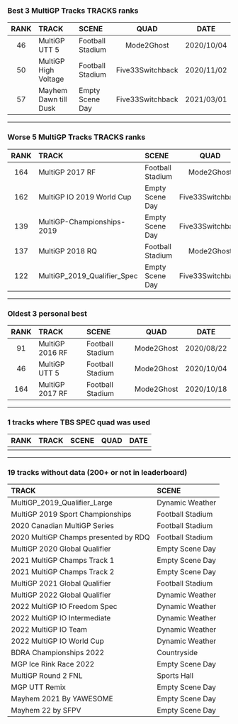 ### Best 3 MultiGP Tracks TRACKS ranks
|RANK|TRACK|SCENE|QUAD|DATE|
|:---:|:---|:---|:---:|:---:|
|46|MultiGP UTT 5|Football Stadium|Mode2Ghost|2020/10/04|
|50|MultiGP High Voltage|Football Stadium|Five33Switchback|2020/11/02|
|57|Mayhem Dawn till Dusk|Empty Scene Day|Five33Switchback|2021/03/01|
---
### Worse 5 MultiGP Tracks TRACKS ranks
|RANK|TRACK|SCENE|QUAD|DATE|
|:---:|:---|:---|:---:|:---:|
|164|MultiGP 2017 RF|Football Stadium|Mode2Ghost|2020/10/18|
|162|MultiGP IO 2019 World Cup|Empty Scene Day|Five33Switchback|2021/03/15|
|139|MultiGP-Championships-2019|Empty Scene Day|Five33Switchback|2021/03/20|
|137|MultiGP 2018 RQ|Football Stadium|Mode2Ghost|2020/10/20|
|122|MultiGP_2019_Qualifier_Spec|Empty Scene Day|Five33Switchback|2021/03/25|
---
### Oldest 3 personal best
|RANK|TRACK|SCENE|QUAD|DATE|
|:---:|:---|:---|:---:|:---:|
|91|MultiGP 2016 RF|Football Stadium|Mode2Ghost|2020/08/22|
|46|MultiGP UTT 5|Football Stadium|Mode2Ghost|2020/10/04|
|164|MultiGP 2017 RF|Football Stadium|Mode2Ghost|2020/10/18|
---
### 1 tracks where TBS SPEC quad was used
|RANK|TRACK|SCENE|QUAD|DATE|
|:---:|:---|:---|:---:|:---:|
||||||
---
### 19 tracks without data (200+ or not in leaderboard)
|TRACK|SCENE|
|:---|:---|
|MultiGP_2019_Qualifier_Large|Dynamic Weather|
|MultiGP 2019 Sport Championships|Football Stadium|
|2020 Canadian MultiGP Series|Football Stadium|
|2020 MultiGP Champs presented by RDQ|Football Stadium|
|MultiGP 2020 Global Qualifier|Empty Scene Day|
|2021 MultiGP Champs Track 1|Empty Scene Day|
|2021 MultiGP Champs Track 2|Empty Scene Day|
|MultiGP 2021 Global Qualifier|Football Stadium|
|MultiGP 2022 Global Qualifier|Dynamic Weather|
|2022 MultiGP IO Freedom Spec|Dynamic Weather|
|2022 MultiGP IO Intermediate|Dynamic Weather|
|2022 MultiGP IO Team|Dynamic Weather|
|2022 MultiGP IO World Cup|Dynamic Weather|
|BDRA Championships 2022|Countryside|
|MGP Ice Rink Race 2022|Empty Scene Day|
|MultiGP Round 2 FNL|Sports Hall|
|MGP UTT Remix|Empty Scene Day|
|Mayhem 2021 By YAWESOME|Empty Scene Day|
|Mayhem 22 by SFPV|Empty Scene Day|
